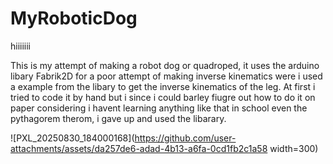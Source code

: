 # MyRoboticDog

hiiiiiii

This is my attempt of making a robot dog or quadroped, it uses the arduino libary Fabrik2D for a poor attempt of making inverse kinematics were i used a example from the libary to get the inverse kinematics of the leg. At first i tried to code it by hand but i since i could barley fiugre out how to do it on paper considering i havent learning anything like that in school even the pythagorem therom, i gave up and used the libarary.

![PXL_20250830_184000168](https://github.com/user-attachments/assets/da257de6-adad-4b13-a6fa-0cd1fb2c1a58 width=300)

